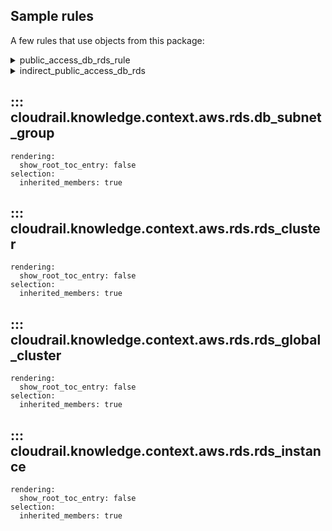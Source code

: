 ## Sample rules
A few rules that use objects from this package:

<details>
<summary>public_access_db_rds_rule</summary>

```python
--8<--
cloudrail/knowledge/rules/aws/context_aware/public_access_validation_rules/public_access_db_rds_rule.py
--8<--
```
</details>

<details>
<summary>indirect_public_access_db_rds</summary>

```python
--8<--
cloudrail/knowledge/rules/aws/context_aware/indirect_public_access_rules/indirect_public_access_db_rds_rule.py
--8<--
```
</details>

## ::: cloudrail.knowledge.context.aws.rds.db_subnet_group
    rendering:
      show_root_toc_entry: false
    selection:
      inherited_members: true

## ::: cloudrail.knowledge.context.aws.rds.rds_cluster
    rendering:
      show_root_toc_entry: false
    selection:
      inherited_members: true

## ::: cloudrail.knowledge.context.aws.rds.rds_global_cluster
    rendering:
      show_root_toc_entry: false
    selection:
      inherited_members: true

## ::: cloudrail.knowledge.context.aws.rds.rds_instance
    rendering:
      show_root_toc_entry: false
    selection:
      inherited_members: true

